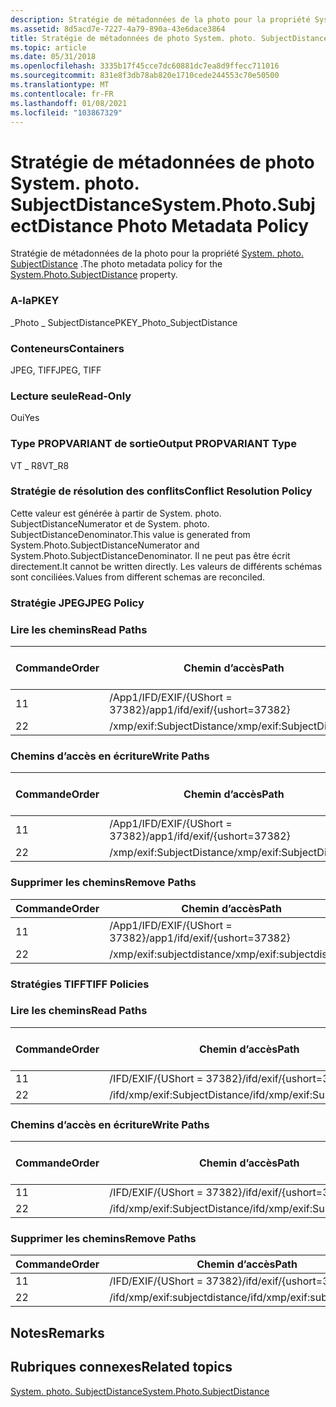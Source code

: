 ```yaml
---
description: Stratégie de métadonnées de la photo pour la propriété System. photo. SubjectDistance.
ms.assetid: 8d5acd7e-7227-4a79-890a-43e6dace3864
title: Stratégie de métadonnées de photo System. photo. SubjectDistance
ms.topic: article
ms.date: 05/31/2018
ms.openlocfilehash: 3335b17f45cce7dc60881dc7ea8d9ffecc711016
ms.sourcegitcommit: 831e8f3db78ab820e1710cede244553c70e50500
ms.translationtype: MT
ms.contentlocale: fr-FR
ms.lasthandoff: 01/08/2021
ms.locfileid: "103867329"
---
```

# <a name="systemphotosubjectdistance-photo-metadata-policy"></a><span data-ttu-id="1d5a8-103">Stratégie de métadonnées de photo System. photo. SubjectDistance</span><span class="sxs-lookup"><span data-stu-id="1d5a8-103">System.Photo.SubjectDistance Photo Metadata Policy</span></span>

<span data-ttu-id="1d5a8-104">Stratégie de métadonnées de la photo pour la propriété [System. photo. SubjectDistance](../properties/props-system-photo-subjectdistance.md) .</span><span class="sxs-lookup"><span data-stu-id="1d5a8-104">The photo metadata policy for the [System.Photo.SubjectDistance](../properties/props-system-photo-subjectdistance.md) property.</span></span>

### <a name="pkey"></a><span data-ttu-id="1d5a8-105">A-la</span><span class="sxs-lookup"><span data-stu-id="1d5a8-105">PKEY</span></span>

<span data-ttu-id="1d5a8-106">\_Photo \_ SubjectDistance</span><span class="sxs-lookup"><span data-stu-id="1d5a8-106">PKEY\_Photo\_SubjectDistance</span></span>

### <a name="containers"></a><span data-ttu-id="1d5a8-107">Conteneurs</span><span class="sxs-lookup"><span data-stu-id="1d5a8-107">Containers</span></span>

<span data-ttu-id="1d5a8-108">JPEG, TIFF</span><span class="sxs-lookup"><span data-stu-id="1d5a8-108">JPEG, TIFF</span></span>

### <a name="read-only"></a><span data-ttu-id="1d5a8-109">Lecture seule</span><span class="sxs-lookup"><span data-stu-id="1d5a8-109">Read-Only</span></span>

<span data-ttu-id="1d5a8-110">Oui</span><span class="sxs-lookup"><span data-stu-id="1d5a8-110">Yes</span></span>

### <a name="output-propvariant-type"></a><span data-ttu-id="1d5a8-111">Type PROPVARIANT de sortie</span><span class="sxs-lookup"><span data-stu-id="1d5a8-111">Output PROPVARIANT Type</span></span>

<span data-ttu-id="1d5a8-112">VT \_ R8</span><span class="sxs-lookup"><span data-stu-id="1d5a8-112">VT\_R8</span></span>

### <a name="conflict-resolution-policy"></a><span data-ttu-id="1d5a8-113">Stratégie de résolution des conflits</span><span class="sxs-lookup"><span data-stu-id="1d5a8-113">Conflict Resolution Policy</span></span>

<span data-ttu-id="1d5a8-114">Cette valeur est générée à partir de System. photo. SubjectDistanceNumerator et de System. photo. SubjectDistanceDenominator.</span><span class="sxs-lookup"><span data-stu-id="1d5a8-114">This value is generated from System.Photo.SubjectDistanceNumerator and System.Photo.SubjectDistanceDenominator.</span></span> <span data-ttu-id="1d5a8-115">Il ne peut pas être écrit directement.</span><span class="sxs-lookup"><span data-stu-id="1d5a8-115">It cannot be written directly.</span></span> <span data-ttu-id="1d5a8-116">Les valeurs de différents schémas sont conciliées.</span><span class="sxs-lookup"><span data-stu-id="1d5a8-116">Values from different schemas are reconciled.</span></span>

### <a name="jpeg-policy"></a><span data-ttu-id="1d5a8-117">Stratégie JPEG</span><span class="sxs-lookup"><span data-stu-id="1d5a8-117">JPEG Policy</span></span>

### <a name="read-paths"></a><span data-ttu-id="1d5a8-118">Lire les chemins</span><span class="sxs-lookup"><span data-stu-id="1d5a8-118">Read Paths</span></span>



| <span data-ttu-id="1d5a8-119">Commande</span><span class="sxs-lookup"><span data-stu-id="1d5a8-119">Order</span></span> | <span data-ttu-id="1d5a8-120">Chemin d’accès</span><span class="sxs-lookup"><span data-stu-id="1d5a8-120">Path</span></span>                          | <span data-ttu-id="1d5a8-121">Format de disque</span><span class="sxs-lookup"><span data-stu-id="1d5a8-121">Disk Format</span></span> |
|-------|-------------------------------|-------------|
| <span data-ttu-id="1d5a8-122">1</span><span class="sxs-lookup"><span data-stu-id="1d5a8-122">1</span></span>     | <span data-ttu-id="1d5a8-123">/App1/IFD/EXIF/{UShort = 37382}</span><span class="sxs-lookup"><span data-stu-id="1d5a8-123">/app1/ifd/exif/{ushort=37382}</span></span> |             |
| <span data-ttu-id="1d5a8-124">2</span><span class="sxs-lookup"><span data-stu-id="1d5a8-124">2</span></span>     | <span data-ttu-id="1d5a8-125">/xmp/exif:SubjectDistance</span><span class="sxs-lookup"><span data-stu-id="1d5a8-125">/xmp/exif:SubjectDistance</span></span>     |             |



 

### <a name="write-paths"></a><span data-ttu-id="1d5a8-126">Chemins d’accès en écriture</span><span class="sxs-lookup"><span data-stu-id="1d5a8-126">Write Paths</span></span>



| <span data-ttu-id="1d5a8-127">Commande</span><span class="sxs-lookup"><span data-stu-id="1d5a8-127">Order</span></span> | <span data-ttu-id="1d5a8-128">Chemin d’accès</span><span class="sxs-lookup"><span data-stu-id="1d5a8-128">Path</span></span>                          | <span data-ttu-id="1d5a8-129">Format de disque</span><span class="sxs-lookup"><span data-stu-id="1d5a8-129">Disk Format</span></span> |
|-------|-------------------------------|-------------|
| <span data-ttu-id="1d5a8-130">1</span><span class="sxs-lookup"><span data-stu-id="1d5a8-130">1</span></span>     | <span data-ttu-id="1d5a8-131">/App1/IFD/EXIF/{UShort = 37382}</span><span class="sxs-lookup"><span data-stu-id="1d5a8-131">/app1/ifd/exif/{ushort=37382}</span></span> |             |
| <span data-ttu-id="1d5a8-132">2</span><span class="sxs-lookup"><span data-stu-id="1d5a8-132">2</span></span>     | <span data-ttu-id="1d5a8-133">/xmp/exif:SubjectDistance</span><span class="sxs-lookup"><span data-stu-id="1d5a8-133">/xmp/exif:SubjectDistance</span></span>     |             |



 

### <a name="remove-paths"></a><span data-ttu-id="1d5a8-134">Supprimer les chemins</span><span class="sxs-lookup"><span data-stu-id="1d5a8-134">Remove Paths</span></span>



| <span data-ttu-id="1d5a8-135">Commande</span><span class="sxs-lookup"><span data-stu-id="1d5a8-135">Order</span></span> | <span data-ttu-id="1d5a8-136">Chemin d’accès</span><span class="sxs-lookup"><span data-stu-id="1d5a8-136">Path</span></span>                          |
|-------|-------------------------------|
| <span data-ttu-id="1d5a8-137">1</span><span class="sxs-lookup"><span data-stu-id="1d5a8-137">1</span></span>     | <span data-ttu-id="1d5a8-138">/App1/IFD/EXIF/{UShort = 37382}</span><span class="sxs-lookup"><span data-stu-id="1d5a8-138">/app1/ifd/exif/{ushort=37382}</span></span> |
| <span data-ttu-id="1d5a8-139">2</span><span class="sxs-lookup"><span data-stu-id="1d5a8-139">2</span></span>     | <span data-ttu-id="1d5a8-140">/xmp/exif:subjectdistance</span><span class="sxs-lookup"><span data-stu-id="1d5a8-140">/xmp/exif:subjectdistance</span></span>     |



 

### <a name="tiff-policies"></a><span data-ttu-id="1d5a8-141">Stratégies TIFF</span><span class="sxs-lookup"><span data-stu-id="1d5a8-141">TIFF Policies</span></span>

### <a name="read-paths"></a><span data-ttu-id="1d5a8-142">Lire les chemins</span><span class="sxs-lookup"><span data-stu-id="1d5a8-142">Read Paths</span></span>



| <span data-ttu-id="1d5a8-143">Commande</span><span class="sxs-lookup"><span data-stu-id="1d5a8-143">Order</span></span> | <span data-ttu-id="1d5a8-144">Chemin d’accès</span><span class="sxs-lookup"><span data-stu-id="1d5a8-144">Path</span></span>                          | <span data-ttu-id="1d5a8-145">Format de disque</span><span class="sxs-lookup"><span data-stu-id="1d5a8-145">Disk Format</span></span> |
|-------|-------------------------------|-------------|
| <span data-ttu-id="1d5a8-146">1</span><span class="sxs-lookup"><span data-stu-id="1d5a8-146">1</span></span>     | <span data-ttu-id="1d5a8-147">/IFD/EXIF/{UShort = 37382}</span><span class="sxs-lookup"><span data-stu-id="1d5a8-147">/ifd/exif/{ushort=37382}</span></span>      |             |
| <span data-ttu-id="1d5a8-148">2</span><span class="sxs-lookup"><span data-stu-id="1d5a8-148">2</span></span>     | <span data-ttu-id="1d5a8-149">/ifd/xmp/exif:SubjectDistance</span><span class="sxs-lookup"><span data-stu-id="1d5a8-149">/ifd/xmp/exif:SubjectDistance</span></span> |             |



 

### <a name="write-paths"></a><span data-ttu-id="1d5a8-150">Chemins d’accès en écriture</span><span class="sxs-lookup"><span data-stu-id="1d5a8-150">Write Paths</span></span>



| <span data-ttu-id="1d5a8-151">Commande</span><span class="sxs-lookup"><span data-stu-id="1d5a8-151">Order</span></span> | <span data-ttu-id="1d5a8-152">Chemin d’accès</span><span class="sxs-lookup"><span data-stu-id="1d5a8-152">Path</span></span>                          | <span data-ttu-id="1d5a8-153">Format de disque</span><span class="sxs-lookup"><span data-stu-id="1d5a8-153">Disk Format</span></span> |
|-------|-------------------------------|-------------|
| <span data-ttu-id="1d5a8-154">1</span><span class="sxs-lookup"><span data-stu-id="1d5a8-154">1</span></span>     | <span data-ttu-id="1d5a8-155">/IFD/EXIF/{UShort = 37382}</span><span class="sxs-lookup"><span data-stu-id="1d5a8-155">/ifd/exif/{ushort=37382}</span></span>      |             |
| <span data-ttu-id="1d5a8-156">2</span><span class="sxs-lookup"><span data-stu-id="1d5a8-156">2</span></span>     | <span data-ttu-id="1d5a8-157">/ifd/xmp/exif:SubjectDistance</span><span class="sxs-lookup"><span data-stu-id="1d5a8-157">/ifd/xmp/exif:SubjectDistance</span></span> |             |



 

### <a name="remove-paths"></a><span data-ttu-id="1d5a8-158">Supprimer les chemins</span><span class="sxs-lookup"><span data-stu-id="1d5a8-158">Remove Paths</span></span>



| <span data-ttu-id="1d5a8-159">Commande</span><span class="sxs-lookup"><span data-stu-id="1d5a8-159">Order</span></span> | <span data-ttu-id="1d5a8-160">Chemin d’accès</span><span class="sxs-lookup"><span data-stu-id="1d5a8-160">Path</span></span>                          |
|-------|-------------------------------|
| <span data-ttu-id="1d5a8-161">1</span><span class="sxs-lookup"><span data-stu-id="1d5a8-161">1</span></span>     | <span data-ttu-id="1d5a8-162">/IFD/EXIF/{UShort = 37382}</span><span class="sxs-lookup"><span data-stu-id="1d5a8-162">/ifd/exif/{ushort=37382}</span></span>      |
| <span data-ttu-id="1d5a8-163">2</span><span class="sxs-lookup"><span data-stu-id="1d5a8-163">2</span></span>     | <span data-ttu-id="1d5a8-164">/ifd/xmp/exif:subjectdistance</span><span class="sxs-lookup"><span data-stu-id="1d5a8-164">/ifd/xmp/exif:subjectdistance</span></span> |



 

## <a name="remarks"></a><span data-ttu-id="1d5a8-165">Notes</span><span class="sxs-lookup"><span data-stu-id="1d5a8-165">Remarks</span></span>

## <a name="related-topics"></a><span data-ttu-id="1d5a8-166">Rubriques connexes</span><span class="sxs-lookup"><span data-stu-id="1d5a8-166">Related topics</span></span>

<dl> <dt>

[<span data-ttu-id="1d5a8-167">System. photo. SubjectDistance</span><span class="sxs-lookup"><span data-stu-id="1d5a8-167">System.Photo.SubjectDistance</span></span>](../properties/props-system-photo-subjectdistance.md)
</dt> </dl>

 

 
